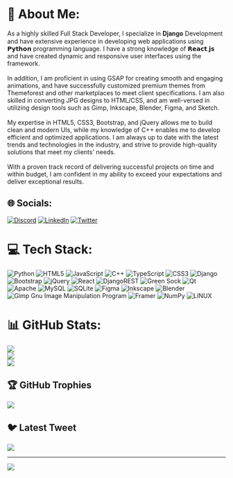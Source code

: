 # 💫 About Me:
As a highly skilled Full Stack Developer, I specialize in 𝐃𝐣𝐚𝐧𝐠𝐨 Development and have extensive experience in developing web applications using 𝗣𝘆𝘁𝗵𝗼𝗻 programming language. I have a strong knowledge of 𝗥𝗲𝗮𝗰𝘁.𝗷𝘀 and have created dynamic and responsive user interfaces using the framework.<br><br>In addition, I am proficient in using GSAP for creating smooth and engaging animations, and have successfully customized premium themes from Themeforest and other marketplaces to meet client specifications. I am also skilled in converting JPG designs to HTML/CSS, and am well-versed in utilizing design tools such as Gimp, Inkscape, Blender, Figma, and Sketch.<br><br>My expertise in HTML5, CSS3, Bootstrap, and jQuery allows me to build clean and modern UIs, while my knowledge of C++ enables me to develop efficient and optimized applications. I am always up to date with the latest trends and technologies in the industry, and strive to provide high-quality solutions that meet my clients' needs.<br><br>With a proven track record of delivering successful projects on time and within budget, I am confident in my ability to exceed your expectations and deliver exceptional results.


## 🌐 Socials:
[![Discord](https://img.shields.io/badge/Discord-%237289DA.svg?logo=discord&logoColor=white)](https://discord.gg/rao_saIf#5292) [![LinkedIn](https://img.shields.io/badge/LinkedIn-%230077B5.svg?logo=linkedin&logoColor=white)](https://linkedin.com/in/in/raosaif28) [![Twitter](https://img.shields.io/badge/Twitter-%231DA1F2.svg?logo=Twitter&logoColor=white)](https://twitter.com/@raosaif17032294) 

# 💻 Tech Stack:
![Python](https://img.shields.io/badge/python-3670A0?style=for-the-badge&logo=python&logoColor=ffdd54) ![HTML5](https://img.shields.io/badge/html5-%23E34F26.svg?style=for-the-badge&logo=html5&logoColor=white) ![JavaScript](https://img.shields.io/badge/javascript-%23323330.svg?style=for-the-badge&logo=javascript&logoColor=%23F7DF1E) ![C++](https://img.shields.io/badge/c++-%2300599C.svg?style=for-the-badge&logo=c%2B%2B&logoColor=white) ![TypeScript](https://img.shields.io/badge/typescript-%23007ACC.svg?style=for-the-badge&logo=typescript&logoColor=white) ![CSS3](https://img.shields.io/badge/css3-%231572B6.svg?style=for-the-badge&logo=css3&logoColor=white) ![Django](https://img.shields.io/badge/django-%23092E20.svg?style=for-the-badge&logo=django&logoColor=white) ![Bootstrap](https://img.shields.io/badge/bootstrap-%23563D7C.svg?style=for-the-badge&logo=bootstrap&logoColor=white) ![jQuery](https://img.shields.io/badge/jquery-%230769AD.svg?style=for-the-badge&logo=jquery&logoColor=white) ![React](https://img.shields.io/badge/react-%2320232a.svg?style=for-the-badge&logo=react&logoColor=%2361DAFB) ![DjangoREST](https://img.shields.io/badge/DJANGO-REST-ff1709?style=for-the-badge&logo=django&logoColor=white&color=ff1709&labelColor=gray) ![Green Sock](https://img.shields.io/badge/green%20sock-88CE02?style=for-the-badge&logo=greensock&logoColor=white) ![Qt](https://img.shields.io/badge/Qt-%23217346.svg?style=for-the-badge&logo=Qt&logoColor=white) ![Apache](https://img.shields.io/badge/apache-%23D42029.svg?style=for-the-badge&logo=apache&logoColor=white) ![MySQL](https://img.shields.io/badge/mysql-%2300f.svg?style=for-the-badge&logo=mysql&logoColor=white) ![SQLite](https://img.shields.io/badge/sqlite-%2307405e.svg?style=for-the-badge&logo=sqlite&logoColor=white) 	![Figma](https://img.shields.io/badge/figma-%23F24E1E.svg?style=for-the-badge&logo=figma&logoColor=white) ![Inkscape](https://img.shields.io/badge/Inkscape-e0e0e0?style=for-the-badge&logo=inkscape&logoColor=080A13) ![Blender](https://img.shields.io/badge/blender-%23F5792A.svg?style=for-the-badge&logo=blender&logoColor=white) ![Gimp Gnu Image Manipulation Program](https://img.shields.io/badge/Gimp-657D8B?style=for-the-badge&logo=gimp&logoColor=FFFFFF) ![Framer](https://img.shields.io/badge/Framer-black?style=for-the-badge&logo=framer&logoColor=blue) ![NumPy](https://img.shields.io/badge/numpy-%23013243.svg?style=for-the-badge&logo=numpy&logoColor=white) ![LINUX](https://img.shields.io/badge/Linux-FCC624?style=for-the-badge&logo=linux&logoColor=black)
# 📊 GitHub Stats:
![](https://github-readme-stats.vercel.app/api?username=Saifrao1&theme=dracula&hide_border=false&include_all_commits=false&count_private=true)<br/>
![](https://github-readme-streak-stats.herokuapp.com/?user=Saifrao1&theme=dracula&hide_border=false)<br/>
![](https://github-readme-stats.vercel.app/api/top-langs/?username=Saifrao1&theme=dracula&hide_border=false&include_all_commits=false&count_private=true&layout=compact)

## 🏆 GitHub Trophies
![](https://github-profile-trophy.vercel.app/?username=Saifrao1&theme=radical&no-frame=false&no-bg=true&margin-w=4)

## 🐦 Latest Tweet
[![](https://gtce.itsvg.in/api?username=@raosaif17032294)](https://github.com/VishwaGauravIn/github-twitter-card-embed)

---
[![](https://visitcount.itsvg.in/api?id=Saifrao1&icon=9&color=12)](https://visitcount.itsvg.in)

<!-- Proudly created with GPRM ( https://gprm.itsvg.in ) -->